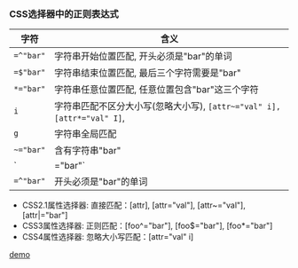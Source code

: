 ### CSS选择器中的正则表达式

字符|含义
---|---
`=^"bar"`|字符串开始位置匹配, 开头必须是"bar"的单词
`=$"bar"`|字符串结束位置匹配, 最后三个字符需要是"bar"
`*="bar"`|字符串任意位置匹配, 任意位置包含"bar"这三个字符
`i`|字符串匹配不区分大小写(忽略大小写), `[attr~="val" i], [attr*="val" I]`, 
`g`|字符串全局匹配
`~="bar"`|含有字符串"bar"
`|="bar"`|开头必须是"bar"的单词
`=^"bar"`|开头必须是"bar"的单词

- CSS2.1属性选择器:  直接匹配：[attr], [attr="val"], [attr~="val"], [attr|="bar"]
- CSS3属性选择器: 正则匹配：[foo^="bar"], [foo$="bar"], [foo*="bar"]
- CSS4属性选择器: 忽略大小写匹配：[attr="val" i]

[demo](http://www.zhangxinxu.com/wordpress/2016/08/regular-expression-in-css-selector/)
